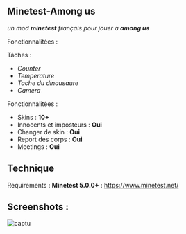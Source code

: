 ## **Minetest-Among us**

   *un mod **minetest** français pour jouer à* ***among us***

Fonctionnalitées :

Tâches :

 - *Counter*
 - *Temperature*
 - *Tache du dinausaure*
 - *Camera*

Fonctionnalitées :
 - Skins : **10+**
 - Innocents et imposteurs : **Oui**
 - Changer de skin : **Oui**
 - Report des corps : **Oui**
 - Meetings : **Oui**
## Technique
Requirements : **Minetest 5.0.0+** :  https://www.minetest.net/
## Screenshots :
![captu](https://www.mediafire.com/file/ofj3nx5vz8r3fxv/Capture+d’écran+de+2021-03-27+11-47-46.png)
